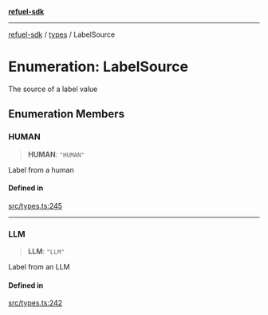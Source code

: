 [**refuel-sdk**](../../README.md)

***

[refuel-sdk](../../modules.md) / [types](../README.md) / LabelSource

# Enumeration: LabelSource

The source of a label value

## Enumeration Members

### HUMAN

> **HUMAN**: `"HUMAN"`

Label from a human

#### Defined in

[src/types.ts:245](https://github.com/refuel-ai/refuel-sdk/blob/4c2ff8dd3473ca3a77a7beb7cac6d4e017c1d0e0/src/types.ts#L245)

***

### LLM

> **LLM**: `"LLM"`

Label from an LLM

#### Defined in

[src/types.ts:242](https://github.com/refuel-ai/refuel-sdk/blob/4c2ff8dd3473ca3a77a7beb7cac6d4e017c1d0e0/src/types.ts#L242)
